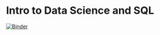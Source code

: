 # Intro to Data Science and SQL

[![Binder](https://mybinder.org/badge_logo.svg)](https://mybinder.org/v2/gh/trueskawka/data-science-and-sql/HEAD)
